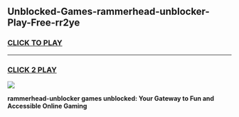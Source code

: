
## Unblocked-Games-rammerhead-unblocker-Play-Free-rr2ye
<h3>
<a href="https://premium76.site?title=rammerhead-unblocker&ref=18A1">CLICK TO PLAY</a></h3>
<hr>

<h3>
<a href="https://premium76.site?title=rammerhead-unblocker&ref=18A1">CLICK 2 PLAY</a>
  
</h3>

<a href="https://premium76.site?title=rammerhead-unblocker&ref=18A1"><img src="https://clearcache.store/games.png"></a>


**rammerhead-unblocker games unblocked: Your Gateway to Fun and Accessible Online Gaming**
